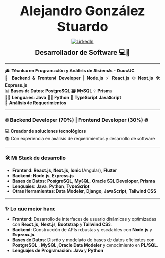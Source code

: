 <link href="https://unpkg.com/tailwindcss@^2/dist/tailwind.min.css" rel="stylesheet">

<div align="center">
  <h1 style="font-weight: bold; font-size: 43px; margin: 0;">Alejandro González Stuardo</h1> 
</div>


<p align="center">
  <a href="https://www.linkedin.com/in/alejandrogonzstuardo/">
    <img src="https://img.shields.io/badge/LinkedIn-%230077B5.svg?style=for-the-badge&logo=linkedin&logoColor=white" alt="LinkedIn" />
  </a>
</p>

<div align="center">
  <h3 style="font-weight: bold; font-size: 21px; margin: 0;">Desarrollador de Software 💻📱</h1> 
</div>



---
<div class="flex items-center justify-center">
  <p align="justify" class="py-28">
   🎓 <strong>Técnico en Programación y Análisis de Sistemás</strong> - <strong>DuocUC</strong><br>
    🔧 <strong>Backend & Frontend Developer</strong> | <strong>Node.js</strong> ⚡ <strong>React.js</strong> ⚙️ <strong>Next.js</strong> 🛠️ <strong>Express.js</strong><br>
    📊 <strong>Bases de Datos</strong>: <strong>PostgreSQL</strong> 🗃️ <strong>MySQL</strong> 💡 <strong>Prisma</strong><br>
    🧑‍💻 <strong>Lenguajes</strong>: <strong>Java</strong> 🧑‍💻 <strong>Python</strong> 🎯 <strong>TypeScript</strong> <strong>JavaScript</strong><br>
    💬 <strong>Análisis de Requerimientos</strong>
  </p>
</div>



---


### 🔥 **Backend Developer (70%) | Frontend Developer (30%)** 🔥

💻 **Creador de soluciones tecnológicas**  
📚 Con experiencia en análisis de requerimientos y desarrollo de software

---

### 🛠 **Mi Stack de desarrollo**  
- **Frontend**: **React.js**, **Next.js**, **Ionic** (Angular), **Flutter**  
- **Backend**: **Node.js**, **Express.js**  
- **Bases de Datos**: **PostgreSQL**, **MySQL**, **Oracle SQL Developer**, **Prisma**  
- **Lenguajes**: **Java**, **Python**, **TypeScript**  
- **Otras Herramientas**: **Data Modeler**, **Django**, **JavaScript**, **Tailwind CSS**

---

### ✨ **Lo que mejor hago**  
- **Frontend**: Desarrollo de interfaces de usuario dinámicas y optimizadas con **React.js**, **Next.js**, **Bootstrap** y **Tailwind CSS**.
- **Backend**: Construcción de APIs robustas y escalables con **Node.js** y **Express.js**.
- **Bases de Datos**: Diseño y modelado de bases de datos eficientes con **PostgreSQL** , **MySQL** ,**Oracle Data Modeler** y conocimiento en **PL/SQL**.
- **Lenguajes de Programación**: **Java** y **Python** 
